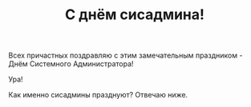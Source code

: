 ﻿---
title: "С днём сисадмина!"
se.owner.user_id: 373567
se.owner.display_name: "aepot"
se.owner.link: "https://ru.meta.stackoverflow.com/users/373567/aepot"
se.link: "https://ru.meta.stackoverflow.com/questions/12092/%d0%a1-%d0%b4%d0%bd%d1%91%d0%bc-%d1%81%d0%b8%d1%81%d0%b0%d0%b4%d0%bc%d0%b8%d0%bd%d0%b0"
se.question_id: 12092
se.post_type: question
---
<p>Всех причастных поздравляю с этим замечательным праздником - Днём Системного Администратора!</p>
<p>Ура!</p>
<p>Как именно сисадмины празднуют? Отвечаю ниже.</p>
